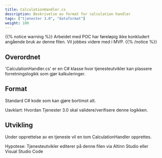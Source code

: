 ```yaml
---
title: CalculationHandler.cs
description: Beskrivelse av format for calculation handler
tags: ["tjenester 3.0", "dataformat"]
weight: 100
---
```


{{% notice warning %}}
Arbeidet med POC har føreløpig ikke konkludert angående bruk av denne filen. Vil jobbes
videre med i MVP.
{{% /notice %}}

## Overordnet

'CalculationHandler.cs' er en C# klasse hvor tjenesteutvikler kan plassere forretningslogikk
som gjør kalkuleringer.

## Format

Standard C# kode som kan gjøre bortimot alt.

Uavklart: Hvordan Tjenester 3.0 skal validere/verifisere denne logikken.

## Utvikling
Under opprettelse av en tjeneste vil en tom CalculationHandler opprettes.

Hypotese: Tjenesteutvikler editerer på denne filen via Altinn Studio eller Visual Studio Code 


